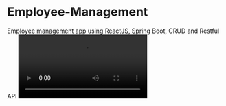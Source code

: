# Employee-Management
Employee management app using ReactJS, Spring Boot, CRUD and Restful API
![Vidéo](demo.webm)

